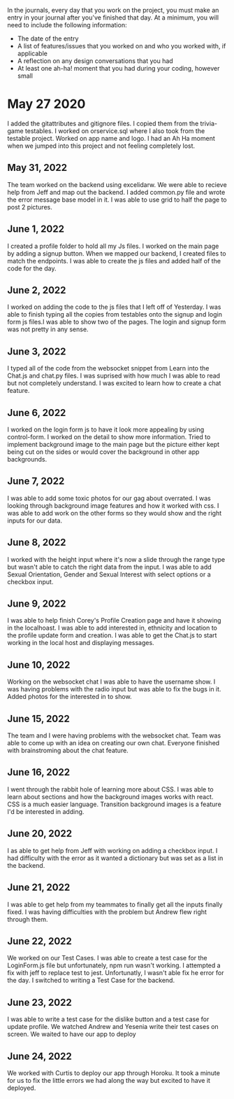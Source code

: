 In the journals, every day that you work on the project, you must make an entry in your journal after you've finished that day. At a minimum, you will need to include the following information:

- The date of the entry
- A list of features/issues that you worked on and who you worked with, if applicable
- A reflection on any design conversations that you had
- At least one ah-ha! moment that you had during your coding, however small

# May 27 2020
I added the gitattributes and gitignore files. I copied them from the trivia-game testables. I worked on orservice.sql where I also took from the testable project. Worked on app name and logo. I had an Ah Ha moment when we jumped into this project and not feeling completely lost. 

## May 31, 2022
The team worked on the backend using excelidarw. We were able to recieve help from Jeff and map out the backend. I added common.py file and wrote the error message base model in it. I was able to use grid to half the page to post 2 pictures.

## June 1, 2022
I created a profile folder to hold all my Js files. I worked on the main page by adding a signup button. When we mapped our backend, I created files to match the endpoints. I was able to create the js files and added half of the code for the day. 

## June 2, 2022
I worked on adding the code to the js files that I left off of Yesterday. I was able to finish typing all the copies from testables onto the signup and login form js files.I was able to show two of the pages. The login and signup form was not pretty in any sense.

## June 3, 2022
I typed all of the code from the websocket snippet from Learn into the Chat.js and chat.py files. I was suprised with how much I was able to read but not completely understand. I was excited to learn how to create a chat feature.

## June 6, 2022
I worked on the login form js to have it look more appealing by using control-form. I worked on the detail to show more information. Tried to implement background image to the main page but the picture either kept being cut on the sides or would cover the background in other app backgrounds.

## June 7, 2022
I was able to add some toxic photos for our gag about overrated. I was looking through background image features and how it worked with css. I was able to add work on the other forms so they would show and the right inputs for our data.

## June 8, 2022
I worked with the height input where it's now a slide through the range type but wasn't able to catch the right data from the input. I was able to add Sexual Orientation, Gender and Sexual Interest with select options or a checkbox input. 

## June 9, 2022
I was able to help finish Corey's Profile Creation page and have it showing in the localhoast. I was able to add interested in, ethnicity and location to the profile update form and creation. I was able to get the Chat.js to start working in the local host and displaying messages.

## June 10, 2022
Working on the websocket chat I was able to have the username show. I was having problems with the radio input but was able to fix the bugs in it. Added photos for the interested in to show.

## June 15, 2022
The team and I were having problems with the websocket chat. Team was able to come up with an idea on creating our own chat. Everyone finished with brainstroming about the chat feature. 

## June 16, 2022
I went through the rabbit hole of learning more about CSS. I was able to learn about sections and how the background images works with react. CSS is a much easier language. Transition background images is a feature I'd be interested in adding. 

## June 20, 2022
I as able to get help from Jeff with working on adding a checkbox input. I had difficulty with the error as it wanted a dictionary but was set as a list in the backend. 

## June 21, 2022
I was able to get help from my teammates to finally get all the inputs finally fixed. I was having difficulties with the problem but Andrew flew right through them. 

## June 22, 2022
We worked on our Test Cases. I was able to create a test case for the LoginForm.js file but unfortunately, npm run wasn't working. I attempted a fix with jeff to replace test to jest. Unfortunatly, I wasn't able fix he error for the day. I switched to writing a Test Case for the backend. 

## June 23, 2022
I was able to write a test case for the dislike button and a test case for update profile. We watched Andrew and Yesenia write their test cases on screen. We waited to have our app to deploy

## June 24, 2022
We worked with Curtis to deploy our app through Horoku. It took a minute for us to fix the little errors we had along the way but excited to have it deployed.
